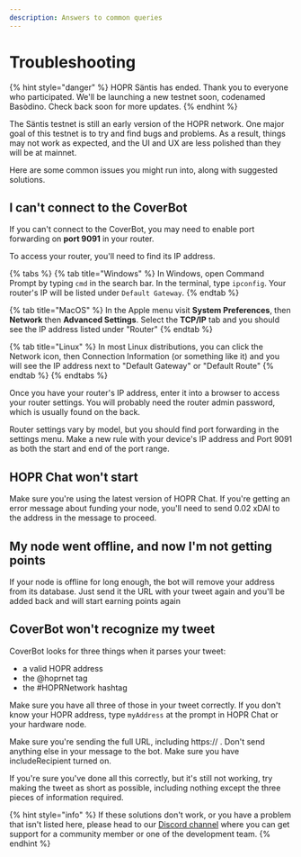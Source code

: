 ```yaml
---
description: Answers to common queries
---
```


# Troubleshooting

{% hint style="danger" %}
HOPR Säntis has ended. Thank you to everyone who participated. We'll be launching a new testnet soon, codenamed Basòdino. Check back soon for more updates.
{% endhint %}

The Säntis testnet is still an early version of the HOPR network. One major goal of this testnet is to try and find bugs and problems. As a result, things may not work as expected, and the UI and UX are less polished than they will be at mainnet.

Here are some common issues you might run into, along with suggested solutions.

## **I can't connect to the CoverBot**

If you can't connect to the CoverBot, you may need to enable port forwarding on **port 9091** in your router.

To access your router, you'll need to find its IP address.

{% tabs %}
{% tab title="Windows" %}
In Windows, open Command Prompt by typing `cmd` in the search bar. In the terminal, type `ipconfig`. Your router's IP will be listed under `Default Gateway`.
{% endtab %}

{% tab title="MacOS" %}
In the Apple menu visit **System Preferences**, then **Network** then **Advanced Settings**. Select the **TCP/IP** tab and you should see the IP address listed under "Router"
{% endtab %}

{% tab title="Linux" %}
In most Linux distributions, you can click the Network icon, then Connection Information \(or something like it\) and you will see the IP address next to "Default Gateway" or "Default Route"
{% endtab %}
{% endtabs %}

Once you have your router's IP address, enter it into a browser to access your router settings. You will probably need the router admin password, which is usually found on the back.

Router settings vary by model, but you should find port forwarding in the settings menu. Make a new rule with your device's IP address and Port 9091 as both the start and end of the port range.

## **HOPR Chat won't start**

Make sure you're using the latest version of HOPR Chat. If you're getting an error message about funding your node, you'll need to send 0.02 xDAI to the address in the message to proceed.

## **My node went offline, and now I'm not getting points**

If your node is offline for long enough, the bot will remove your address from its database. Just send it the URL with your tweet again and you'll be added back and will start earning points again

## **CoverBot won't recognize my tweet**

CoverBot looks for three things when it parses your tweet:

* a valid HOPR address
* the @hoprnet tag
* the \#HOPRNetwork hashtag

Make sure you have all three of those in your tweet correctly. If you don't know your HOPR address, type `myAddress` at the prompt in HOPR Chat or your hardware node.

Make sure you're sending the full URL, including https:// . Don't send anything else in your message to the bot. Make sure you have includeRecipient turned on.

If you're sure you've done all this correctly, but it's still not working, try making the tweet as short as possible, including nothing except the three pieces of information required.

{% hint style="info" %}
If these solutions don't work, or you have a problem that isn't listed here, please head to our [Discord channel](https://discord.gg/wUSYqpD) where you can get support for a community member or one of the development team.
{% endhint %}

